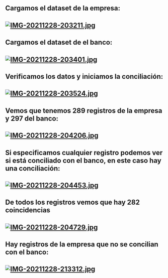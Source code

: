 
## Cargamos el dataset de la empresa:
## [![IMG-20211228-203211.jpg](https://i.postimg.cc/j2fT5t8C/IMG-20211228-203211.jpg)](https://postimg.cc/0K9FXR1q)

## Cargamos el dataset de el banco:
## [![IMG-20211228-203401.jpg](https://i.postimg.cc/mDPxhBdC/IMG-20211228-203401.jpg)](https://postimg.cc/mzWp5fWg)

## Verificamos los datos y iniciamos la conciliación:
## [![IMG-20211228-203524.jpg](https://i.postimg.cc/59H3K6Y8/IMG-20211228-203524.jpg)](https://postimg.cc/G9CGH3jp)

## Vemos que tenemos 289 registros de la empresa y 297 del banco:
## [![IMG-20211228-204206.jpg](https://i.postimg.cc/jq6Jq71H/IMG-20211228-204206.jpg)](https://postimg.cc/PNxq2PTJ)

## Si especificamos cualquier registro podemos ver si está conciliado con el banco, en este caso hay una conciliación:
## [![IMG-20211228-204453.jpg](https://i.postimg.cc/PfZZ9ch5/IMG-20211228-204453.jpg)](https://postimg.cc/4nfmhWmD)

## De todos los registros vemos que hay 282 coincidencias
## [![IMG-20211228-204729.jpg](https://i.postimg.cc/xCqrqMf6/IMG-20211228-204729.jpg)](https://postimg.cc/ygqpbJSR)

## Hay registros de la empresa que no se concilian con el banco:
## [![IMG-20211228-213312.jpg](https://i.postimg.cc/52fFmbtv/IMG-20211228-213312.jpg)](https://postimg.cc/hf3jDFTP)

##
##
